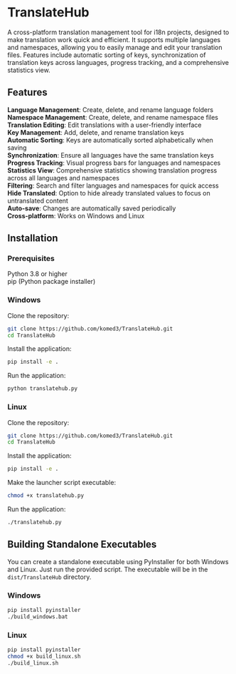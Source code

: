# TranslateHub

A cross-platform translation management tool for i18n projects, designed to make translation work quick and efficient. It supports multiple languages and namespaces, allowing you to easily manage and edit your translation files. Features include automatic sorting of keys, synchronization of translation keys across languages, progress tracking, and a comprehensive statistics view.

## Features

**Language Management**: Create, delete, and rename language folders  
**Namespace Management**: Create, delete, and rename namespace files  
**Translation Editing**: Edit translations with a user-friendly interface  
**Key Management**: Add, delete, and rename translation keys  
**Automatic Sorting**: Keys are automatically sorted alphabetically when saving  
**Synchronization**: Ensure all languages have the same translation keys  
**Progress Tracking**: Visual progress bars for languages and namespaces  
**Statistics View**: Comprehensive statistics showing translation progress across all languages and namespaces  
**Filtering**: Search and filter languages and namespaces for quick access  
**Hide Translated**: Option to hide already translated values to focus on untranslated content  
**Auto-save**: Changes are automatically saved periodically  
**Cross-platform**: Works on Windows and Linux

## Installation

### Prerequisites

Python 3.8 or higher  
pip (Python package installer)

### Windows

Clone the repository:

```bash
git clone https://github.com/komed3/TranslateHub.git
cd TranslateHub
```

Install the application:

```bash
pip install -e .
```

Run the application:

```bash
python translatehub.py
```

### Linux

Clone the repository:

```bash
git clone https://github.com/komed3/TranslateHub.git
cd TranslateHub
```

Install the application:

```bash
pip install -e .
```

Make the launcher script executable:

```bash
chmod +x translatehub.py
```

Run the application:

```bash
./translatehub.py
```

## Building Standalone Executables

You can create a standalone executable using PyInstaller for both Windows and Linux. Just run the provided script. The executable will be in the `dist/TranslateHub` directory.

### Windows

```bash
pip install pyinstaller
./build_windows.bat
```

### Linux

```bash
pip install pyinstaller
chmod +x build_linux.sh
./build_linux.sh
```
